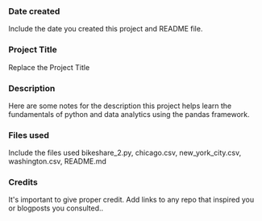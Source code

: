 ### Date created

Include the date you created this project and README file.

### Project Title

Replace the Project Title

### Description

Here are some notes for the description
this project helps learn the fundamentals of python and data analytics using the pandas framework.

### Files used

Include the files used
bikeshare_2.py, chicago.csv, new_york_city.csv, washington.csv, README.md

### Credits

It's important to give proper credit. Add links to any repo that inspired you or blogposts you consulted..
